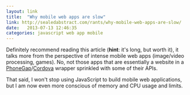 ```yaml
---
layout: link
title:  "Why mobile web apps are slow"
link: http://sealedabstract.com/rants/why-mobile-web-apps-are-slow/
date:   2013-07-13 12:46:35
categories: javascript web app mobile
---
```


Definitely recommend reading this article (**hint**: it's long, but worth it),
it talks more from the perspective of intense mobile web apps (image/video
processing, games). No, not those apps that are essentially a website in a
[PhoneGap][1]/[Cordova][2] wrapper sprinkled with some of their APIs.

That said, I won't stop using JavaScript to build mobile web applications, but I
am now even more conscious of memory and CPU usage and limits.

[1]: http://phonegap.com/
[2]: http://cordova.apache.org/